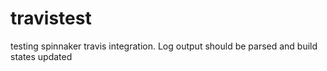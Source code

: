 # travistest
testing spinnaker travis integration. Log output should be parsed and build states updated

